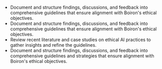 - Document and structure findings, discussions, and feedback into comprehensive guidelines that ensure alignment with Boiron's ethical objectives.
- Document and structure findings, discussions, and feedback into comprehensive guidelines that ensure alignment with Boiron's ethical objectives.
- Review recent literature and case studies on ethical AI practices to gather insights and refine the guidelines.
- Document and structure findings, discussions, and feedback into comprehensive guidelines and strategies that ensure alignment with Boiron's ethical objectives.